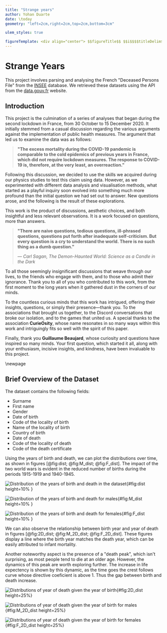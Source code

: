 ```yaml
---
title: "Strange years"
author: Yohan Duarte
date: \today
geometry: "left=2cm,right=2cm,top=2cm,bottom=3cm"

ulem_styles: true

figureTemplate: <div align="center"> $$figureTitle$$ $$i$$$$titleDelim$$ $$t$$ </div>
---
```


# Strange Years

This project involves parsing and analysing the French "Deceased Persons File" from the [INSEE](https://www.insee.fr) database.
We retrieved these datasets using the API from the [data.gouv.fr](https://www.data.gouv.fr) website.

## Introduction

This project is the culmination of a series of analyses that began during the second lockdown in France, 
from 30 October to 15 December 2020.
It initially stemmed from a casual discussion regarding the various arguments against the implementation of public health measures.
The argument that led us to examine the data was as follows:

> **"The excess mortality during the COVID-19 pandemic is comparable to the cold epidemics of previous years in France,
> which did not require lockdown measures. The response to COVID-19 is, therefore, at the very least, an overreaction."**

Following this discussion, we decided to use the skills we acquired during our physics studies to test this claim using data.
However, as we experimented with different data analysis and visualisation methods,
what started as a playful inquiry soon evolved into something much more profound than the initial question we had set out to answer.
New questions arose, and the following is the result of these explorations. 

This work is the product of discussions, aesthetic choices, and both insightful and less relevant observations.
It is a work focused on questions, more than answers.

> **"There are naive questions, tedious questions, ill-phrased questions,
> questions put forth after inadequate self-criticism. But every question is a cry to understand the world.
> There is no such thing as a dumb question."**
> 
> — *Carl Sagan, The Demon-Haunted World: Science as a Candle in the Dark*

To all those seemingly insignificant discussions that weave through our lives,
to the friends who engage with them, and to those who admit their ignorance.
Thank you to all of you who contributed to this work,
from the first moment to the long years when it gathered dust in the corners of our minds.

To the countless curious minds that this work has intrigued,
offering their insights, questions, or simply their presence—thank you.
To the associations that brought us together, to the Discord conversations that broke our isolation,
and to the games that united us. A special thanks to the association **CurieOsity**,
whose name resonates in so many ways within this work and intriguingly fits so well with the spirit of this paper.

Finally, thank you **Guillaume Beaujard**, whose curiosity and questions have inspired so many minds.
Your first question, which started it all, along with your enthusiasm, incisive insights, and kindness,
have been invaluable to this project.

\newpage

## Brief Overview of the Dataset

The dataset contains the following fields:

- Surname
- First name
- Gender
- Date of birth
- Code of the locality of birth
- Name of the locality of birth
- Country of birth
- Date of death
- Code of the locality of death
- Code of the death certificate

Using the years of birth and death, we can plot the distributions over time,
as shown in figures [@fig:dist; @fig:M_dist; @fig:F_dist].
The impact of the two world wars is evident in the reduced number of births during the periods 1915-1919 and 1940-1945.

![Distribution of the years of birth and death in the dataset](figures/year_dist.svg){#fig:dist height=10% }

![Distribution of the years of birth and death for males](figures/M_year_dist.svg){#fig:M_dist height=10% }

![Distribution of the years of birth and death for females](figures/F_year_dist.svg){#fig:F_dist height=10% }

We can also observe the relationship between birth year and year of death in figures [@fig:2D_dist; @fig:M_2D_dist; @fig:F_2D_dist].
These figures display a line where the birth year matches the death year, which can be easily attributed to infant mortality. 

Another noteworthy aspect is the presence of a "death peak", which isn't surprising, as most people tend to die at an older age.
However, the dynamics of this peak are worth exploring further. The increase in life expectency is shown by this dynamic,
as the time goes the crest follows curve whose directive coeficient is above 1. Thus the gap between birth and death increase.

![Distributions of year of death given the year of birth](figures/year_dist_2D.svg){#fig:2D_dist height=25%}

![Distributions of year of death given the year of birth for males](figures/M_year_dist_2D.svg){#fig:M_2D_dist height=25%}

![Distributions of year of death given the year of birth for females](figures/F_year_dist_2D.svg){#fig:F_2D_dist height=25%}
